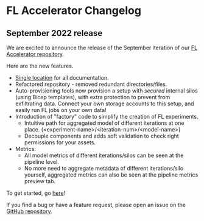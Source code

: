 # FL Accelerator Changelog

##  September 2022 release

We are excited to announce the release of the September iteration of our [FL Accelerator repository](https://github.com/Azure-Samples/azure-ml-federated-learning).

Here are the new features.
- [Single location](https://github.com/Azure-Samples/azure-ml-federated-learning/blob/release-sdkv2-iteration-02/README.md) for all documentation.
- Refactored repository - removed redundant directories/files.
- Auto-provisioning tools now provision a setup with _secured_ internal silos (using Bicep templates), with extra protection to prevent from exfiltrating data. Connect your own storage accounts to this setup, and easily run FL jobs on your own data!
- Introduction of "factory" code to simplify the creation of FL experiments.
  - Intuitive path for aggregated model of different iterations at one place. (\<experiment-name\>/\<iteration-num\>/\<model-name\>)
  - Decouple components and adds soft validation to check right permissions for your assets.
- Metrics:
  - All model metrics of different iterations/silos can be seen at the pipeline level.
  - No more need to aggregate metadata of different iterations/silo yourself, aggregated metrics can also be seen at the pipeline metrics preview tab.


To get started, go [here](https://github.com/Azure-Samples/azure-ml-federated-learning/blob/release-sdkv2-iteration-02/docs/quickstart.md)!

If you find a bug or have a feature request, please open an issue on the [GitHub repository](https://github.com/Azure-Samples/azure-ml-federated-learning/issues).

